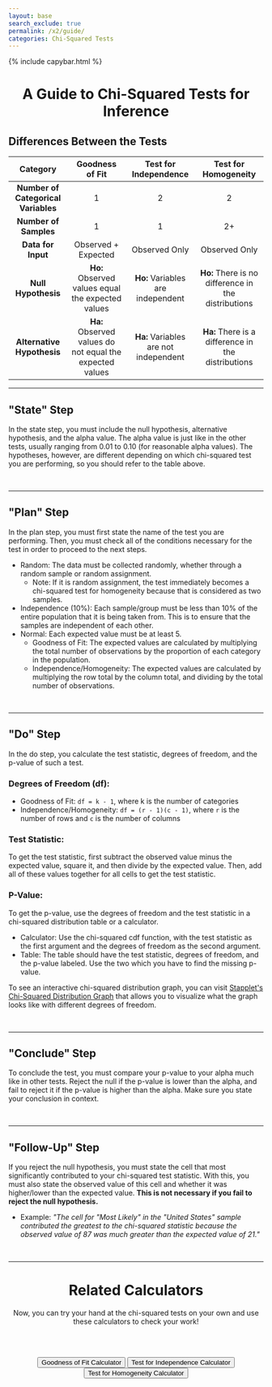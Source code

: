 ```yaml
---
layout: base
search_exclude: true
permalink: /x2/guide/
categories: Chi-Squared Tests
---
```


<head>
    <script type="text/javascript" id="MathJax-script" src="https://cdn.jsdelivr.net/npm/mathjax@3/es5/tex-mml-chtml.js"></script>
    <script type="text/javascript" id="jstat" src="https://cdn.jsdelivr.net/npm/jstat@latest/dist/jstat.min.js"></script>
    <script src="https://code.jquery.com/jquery-3.6.0.min.js"></script>
</head>

{% include capybar.html %}

<center>

<h1> A Guide to Chi-Squared Tests for Inference </h1>

</center>

## Differences Between the Tests

| Category | Goodness of Fit | Test for Independence | Test for Homogeneity |
|:---------------:|:---------------:|:---------------------:|:--------------------:|
| **Number of Categorical Variables** | 1 | 2 | 2 |
| **Number of Samples** | 1 | 1 | 2+ |
| **Data for Input** | Observed + Expected | Observed Only | Observed Only |
| **Null Hypothesis** | **Ho:** Observed values equal the expected values | **Ho:** Variables are independent | **Ho:** There is no difference in the distributions |
| **Alternative Hypothesis** | **Ha:** Observed values do not equal the expected values | **Ha:** Variables are not independent | **Ha:** There is a difference in the distributions |

<hr>

## "State" Step

In the state step, you must include the null hypothesis, alternative hypothesis, and the alpha value. The alpha value is just like in the other tests, usually ranging from 0.01 to 0.10 (for reasonable alpha values). The hypotheses, however, are different depending on which chi-squared test you are performing, so you should refer to the table above.

<br>
<hr>

## "Plan" Step

In the plan step, you must first state the name of the test you are performing. Then, you must check all of the conditions necessary for the test in order to proceed to the next steps.

- Random: The data must be collected randomly, whether through a random sample or random assignment. 
    - Note: If it is random assignment, the test immediately becomes a chi-squared test for homogeneity because that is considered as two samples.
- Independence (10%): Each sample/group must be less than 10% of the entire population that it is being taken from. This is to ensure that the samples are independent of each other.
- Normal: Each expected value must be at least 5. 
    - Goodness of Fit: The expected values are calculated by multiplying the total number of observations by the proportion of each category in the population. 
    - Independence/Homogeneity: The expected values are calculated by multiplying the row total by the column total, and dividing by the total number of observations.

<br>
<hr>

## "Do" Step

In the do step, you calculate the test statistic, degrees of freedom, and the p-value of such a test.

### Degrees of Freedom (df):
- Goodness of Fit: `df = k - 1`, where k is the number of categories
- Independence/Homogeneity: `df = (r - 1)(c - 1)`, where `r` is the number of rows and `c` is the number of columns

### Test Statistic:

To get the test statistic, first subtract the observed value minus the expected value, square it, and then divide by the expected value. Then, add all of these values together for all cells to get the test statistic.

<div id="testStatistic"></div>
<script>
    document.getElementById("testStatistic").style.fontSize = "x-large";
    var formula = "$$\\chi^2 = \\sum \\frac{(O - E)^2}{E}$$";
    document.getElementById("testStatistic").innerHTML = formula;
    // typeset formula to test statistic element
    MathJax.typesetPromise([document.getElementById("testStatistic")], formula).then(function () {}).catch(function (err) {});
</script>

### P-Value:

To get the p-value, use the degrees of freedom and the test statistic in a chi-squared distribution table or a calculator.
- Calculator: Use the chi-squared cdf function, with the test statistic as the first argument and the degrees of freedom as the second argument.
- Table: The table should have the test statistic, degrees of freedom, and the p-value labeled. Use the two which you have to find the missing p-value.

To see an interactive chi-squared distribution graph, you can visit [Stapplet's Chi-Squared Distribution Graph](https://stapplet.com/x2dist.html) that allows you to visualize what the graph looks like with different degrees of freedom.

<!-- Embed Stapplet Page - Not implemented right now
<iframe src="https://stapplet.com/x2dist.html" style="background-color: white; width: 800px; height: 500px">

-->

<br>
<hr>

## "Conclude" Step

To conclude the test, you must compare your p-value to your alpha much like in other tests. Reject the null if the p-value is lower than the alpha, and fail to reject it if the p-value is higher than the alpha. Make sure you state your conclusion in context.

<br>
<hr>

## "Follow-Up" Step

If you reject the null hypothesis, you must state the cell that most significantly contributed to your chi-squared test statistic. With this, you must also state the observed value of this cell and whether it was higher/lower than the expected value. **This is not necessary if you fail to reject the null hypothesis.**
- Example: <i>"The cell for "Most Likely" in the "United States" sample contributed the greatest to the chi-squared statistic because the observed value of 87 was much greater than the expected value of 21." </i>

<br>
<hr>

<center>

<h1> Related Calculators</h1>

Now, you can try your hand at the chi-squared tests on your own and use these calculators to check your work!

<br/><br/>

</center>

<center>
<button class="button" onclick="window.location.href='{baseurl}/x2/gof/'">Goodness of Fit Calculator</button>
<button class="button" onclick="window.location.href='{baseurl}/x2/2-way/'">Test for Independence Calculator</button>
<button class="button" onclick="window.location.href='{baseurl}/x2/2-way/'">Test for Homogeneity Calculator</button>
</center>